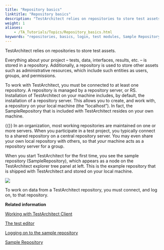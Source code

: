 ```yaml
--- 
title: "Repository basics"
linktitle: "Repository basics"
description: "TestArchitect relies on repositories to store test assets."
weight: 1
aliases: 
    - /TA_Tutorials/Topics/Repository_basics.html
keywords: "repositories, basics, login, test modules, Sample Repository"
---
```


TestArchitect relies on repositories to store test assets.

Everything about your project – tests, data, interfaces, results, etc. – is stored in a repository. Additionally, a repository is used to store other assets such as administrative resources, which include such entities as users, groups, and permissions.

To work with TestArchitect, you must be connected to at least one repository. A repository is managed by a repository server, or RS. Installation of TestArchitect on your machine includes, by default, the installation of a repository server. This allows you to create, and work with, a repository on your local machine \(the “localhost”\). In fact, the SampleRepository that is included with TestArchitect resides on your own machine.

{{<note>}} In an organization, most working repositories are maintained on one or more servers. When you participate in a test project, you typically connect to a shared repository on a central repository server. You may even share your own local repository with others, so that *your* machine acts as a repository server for a group.

When you start TestArchitect for the first time, you see the sample repository \(SampleRepository\), which appears as a node on the TestArchitect explorer tree panel at left. This is the example repository that is shipped with TestArchitect and stored on your local machine.

![](/images/TA_Help/Images/ug_connectrepository.png)

To work on data from a TestArchitect repository, you must connect, and log on, to that repository.



**Related information**  


[Working with TestArchitect Client](/user-guide/getting-started/working-with-testarchitect-client/)

[The test editor](/user-guide/getting-started/the-test-editor/)

[Logging on to the sample repository](/testarchitect-tutorial/part-1-getting-started-with-testarchitect/lesson-1-creating-a-simple-test/logging-on-to-the-sample-repository)

[Sample Repository](/user-guide/getting-started/sample-repository/)

